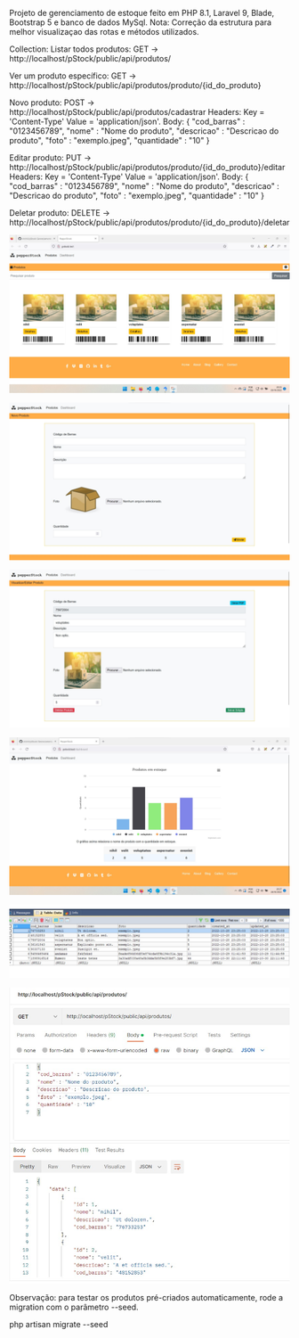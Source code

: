 Projeto de gerenciamento de estoque feito em PHP 8.1, Laravel 9, Blade, Bootstrap 5 e banco de dados MySql.
Nota: Correção da estrutura para melhor visualizaçao das rotas e métodos utilizados.

Collection:
Listar todos produtos: GET -> http://localhost/pStock/public/api/produtos/

Ver um produto específico: GET -> http://localhost/pStock/public/api/produtos/produto/{id_do_produto}

Novo produto: POST -> http://localhost/pStock/public/api/produtos/cadastrar
Headers: Key = 'Content-Type' Value = 'application/json'. 
Body: {
"cod_barras" : "0123456789",
"nome" : "Nome do produto",
"descricao" : "Descricao do produto",
"foto" : "exemplo.jpeg",
"quantidade" : "10"
}

Editar produto: PUT -> http://localhost/pStock/public/api/produtos/produto/{id_do_produto}/editar
Headers: Key = 'Content-Type' Value = 'application/json'. 
Body: {
"cod_barras" : "0123456789",
"nome" : "Nome do produto",
"descricao" : "Descricao do produto",
"foto" : "exemplo.jpeg",
"quantidade" : "10"
}

Deletar produto: DELETE -> http://localhost/pStock/public/api/produtos/produto/{id_do_produto}/deletar

![alt text](printscreen/index.jpg)

![alt text](printscreen/cadastrar.jpg)

![alt text](printscreen/editar.jpg)

![alt text](printscreen/estoque.jpg)

![alt text](printscreen/banco_dados.jpg)

![alt text](printscreen/postman.jpg)


Observação: para testar os produtos pré-criados automaticamente, rode a migration com o parâmetro --seed.

php artisan migrate --seed
